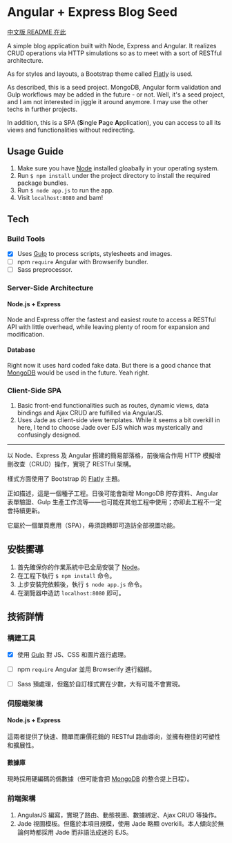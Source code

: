 # Angular + Express Blog Seed

[中文版 README 在此](#安裝嚮導)

A simple blog application built with Node, Express and Angular. It realizes CRUD operations via HTTP simulations so as to meet with a sort of RESTful architecture.

As for styles and layouts, a Bootstrap theme called [Flatly](https://bootswatch.com/flatly/) is used.

As described, this is a seed project. MongoDB, Angular form validation and Gulp workflows may be added in the future - or not. Well, it's a seed project, and I am not interested in jiggle it around anymore. I may use the other techs in further projects.

In addition, this is a SPA (**S**ingle **P**age **A**pplication), you can access to all its views and functionalities without redirecting.

## Usage Guide

1. Make sure you have [Node](http://nodejs.org/) installed gloabally in your operating system.
2. Run `$ npm install` under the project directory to install the required package bundles.
3. Run `$ node app.js` to run the app.
4. Visit `localhost:8080` and bam!

## Tech

### Build Tools

- [x] Uses [Gulp](http://gulpjs.com/) to process scripts, stylesheets and images.
- [ ] npm `require` Angular with Browserify bundler.
- [ ] Sass preprocessor.

### Server-Side Architecture

#### Node.js + Express

Node and Express offer the fastest and easiest route to access a RESTful API with little overhead, while leaving plenty of room for expansion and modification.

#### Database

Right now it uses hard coded fake data. But there is a good chance that [MongoDB](http://www.mongodb.org) would be used in the future. Yeah right.

### Client-Side SPA

1. Basic front-end functionalities such as routes, dynamic views, data bindings and Ajax CRUD are fulfilled via AngularJS.
2. Uses Jade as client-side view templates. While it seems a bit overkill in here, I tend to choose Jade over EJS which was mysterically and confusingly designed.

***

以 Node、Express 及 Angular 搭建的簡易部落格，前後端合作用 HTTP 模擬增刪改查（CRUD）操作，實現了 RESTful 架構。

樣式方面使用了 Bootstrap 的 [Flatly](https://bootswatch.com/flatly/) 主題。

正如描述，這是一個種子工程。日後可能會新增 MongoDB 貯存資料、Angular 表單驗證、Gulp 生產工作流等——也可能在其他工程中使用；亦即此工程不一定會持續更新。

它屬於一個單頁應用（SPA），毋須跳轉即可造訪全部視圖功能。

## 安裝嚮導

1. 首先確保你的作業系統中已全局安裝了 [Node](http://nodejs.org/)。
2. 在工程下執行 `$ npm install` 命令。
3. 上步安裝完依賴後，執行 `$ node app.js` 命令。
4. 在瀏覽器中造訪 `localhost:8080` 即可。

## 技術詳情

### 構建工具

- [x] 使用 [Gulp](http://gulpjs.com/) 對 JS、CSS 和圖片進行處理。
- [ ] npm `require` Angular 並用 Browserify 進行綑綁。
- [ ] Sass 預處理，但鑑於自訂樣式實在少數，大有可能不會實現。


### 伺服端架構

#### Node.js + Express

這兩者提供了快速、簡單而廉價花銷的 RESTful 路由導向，並擁有極佳的可塑性和擴展性。

#### 數據庫

現時採用硬編碼的僞數據（但可能會把 [MongoDB](http://www.mongodb.org) 的整合提上日程）。

### 前端架構

1. AngularJS 編寫，實現了路由、動態視圖、數據綁定、Ajax CRUD 等操作。
2. Jade 視圖模板。但鑑於本項目規模，使用 Jade 略顯 overkill。本人傾向於無論何時都採用 Jade 而非語法成迷的 EJS。
